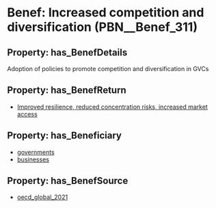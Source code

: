# Benef: __Increased competition and diversification__ (PBN__Benef_311)

## Property: has_BenefDetails

Adoption of policies to promote competition and diversification in GVCs

## Property: has_BenefReturn

* [Improved resilience, reduced concentration risks, increased market access](../BenefReturn/PBN__BenefReturn_329)

## Property: has_Beneficiary

* [governments](../Stakeholder/PBN__Stakeholder_47)
* [businesses](../Stakeholder/PBN__Stakeholder_147)

## Property: has_BenefSource

* [oecd_global_2021](../Article/PBN__Article_60)

